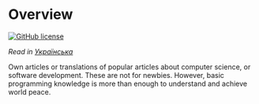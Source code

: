 # Overview

[![GitHub license](https://img.shields.io/badge/license-Apache%20License%202.0-blue.svg?style=flat)](https://www.apache.org/licenses/LICENSE-2.0)

*Read in [Українська](README-UK.md)*

Own articles or translations of popular articles about computer science,
or software development. These are not for newbies. 
However, basic programming knowledge 
is more than enough to understand and achieve world peace.
